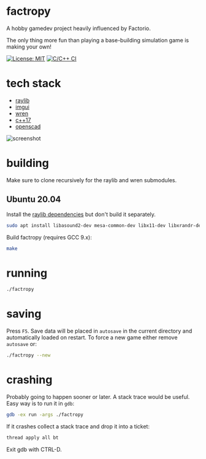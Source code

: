 # factropy

A hobby gamedev project heavily influenced by Factorio.

The only thing more fun than playing a base-building simulation game is making your own!

[![License: MIT](https://img.shields.io/badge/License-MIT-yellow.svg)](https://github.com/seanpringle/factropy/blob/master/LICENSE) [![C/C++ CI](https://github.com/seanpringle/factropy/actions/workflows/c-cpp.yml/badge.svg)](https://github.com/seanpringle/factropy/actions/workflows/c-cpp.yml)

# tech stack

* [raylib](https://github.com/raysan5/raylib)
* [imgui](https://github.com/ocornut/imgui)
* [wren](https://github.com/wren-lang/wren)
* [c++17](https://en.wikipedia.org/wiki/C%2B%2B17)
* [openscad](http://www.openscad.org/)

![screenshot](https://github.com/seanpringle/factropy/wiki/images/factropy.png)

# building

Make sure to clone recursively for the raylib and wren submodules.

## Ubuntu 20.04

Install the [raylib dependencies](https://github.com/raysan5/raylib/wiki/Working-on-GNU-Linux) but don't build it separately.

```bash
sudo apt install libasound2-dev mesa-common-dev libx11-dev libxrandr-dev libxi-dev xorg-dev libgl1-mesa-dev libglu1-mesa-dev
```

Build factropy (requires GCC 9.x):

```bash
make
```

# running

```bash
./factropy
```

# saving

Press `F5`. Save data will be placed in `autosave` in the current directory and automatically loaded on restart. To force a new game either remove `autosave` or:

```bash
./factropy --new
```

# crashing

Probably going to happen sooner or later. A stack trace would be useful. Easy way is to run it in `gdb`:

```bash
gdb -ex run -args ./factropy
```

If it crashes collect a stack trace and drop it into a ticket:

```bash
thread apply all bt
```

Exit gdb with CTRL-D.
